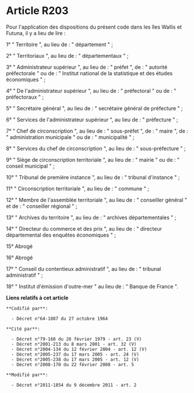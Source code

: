 # Article R203

Pour l'application des dispositions du présent code dans les îles Wallis et Futuna, il y a lieu de lire : 

1° " Territoire ", au lieu de : " département " ; 

2° " Territoriaux ", au lieu de : " départementaux " ; 

3° " Administrateur supérieur ", au lieu de : " préfet ", de : " autorité préfectorale " ou de : " Institut national de la
statistique et des études économiques " ; 

4° " De l'administrateur supérieur ", au lieu de : " préfectoral " ou de : " préfectoraux " ; 

5° " Secrétaire général ", au lieu de : " secrétaire général de préfecture " ; 

6° " Services de l'administrateur supérieur ", au lieu de : " préfecture " ; 

7° " Chef de circonscription ", au lieu de : " sous-préfet ", de : " maire ", de : " administration municipale " ou de : "
municipalité " ; 

8° " Services du chef de circonscription ", au lieu de : " sous-préfecture " ; 

9° " Siège de circonscription territoriale ", au lieu de : " mairie " ou de : " conseil municipal " ; 

10° " Tribunal de première instance ", au lieu de : " tribunal d'instance " ; 

11° " Circonscription territoriale ", au lieu de : " commune " ; 

12° " Membre de l'assemblée territoriale ", au lieu de : " conseiller général " et de : " conseiller régional " ; 

13° " Archives du territoire ", au lieu de : " archives départementales " ; 

14° " Directeur du commerce et des prix ", au lieu de : " directeur départemental des enquêtes économiques " ; 

15° Abrogé 

16° Abrogé 

17° " Conseil du contentieux administratif ", au lieu de : " tribunal administratif " ; 

18° " Institut d'émission d'outre-mer " au lieu de : " Banque de France ".

**Liens relatifs à cet article**

	**Codifié par**:

	  - Décret n°64-1087 du 27 octobre 1964

	**Cité par**:

	  - Décret n°79-160 du 28 février 1979 - art. 23 (V)
	  - Décret n°2001-213 du 8 mars 2001 - art. 32 (V)
	  - Décret n°2004-134 du 12 février 2004 - art. 12 (V)
	  - Décret n°2005-237 du 17 mars 2005 - art. 24 (V)
	  - Décret n°2005-238 du 17 mars 2005 - art. 12 (V)
	  - Décret n°2008-170 du 22 février 2008 - art. 5

	**Modifié par**:

	  - Décret n°2011-1854 du 9 décembre 2011 - art. 2
